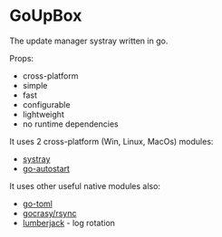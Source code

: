 # GoUpBox

The update manager systray written in go.

Props:

* cross-platform
* simple
* fast
* configurable
* lightweight
* no runtime dependencies

It uses 2 cross-platform (Win, Linux, MacOs) modules:

* [systray](https://github.com/getlantern/systray)
* [go-autostart](https://github.com/emersion/go-autostart)

It uses other useful native modules also:

* [go-toml](https://github.com/pelletier/go-toml)
* [gocrasy/rsync](https://github.com/gokrazy/rsync)
* [lumberjack](https://gopkg.in/natefinch/lumberjack.v2) - log rotation